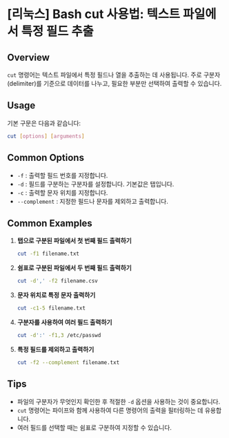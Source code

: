 # [리눅스] Bash cut 사용법: 텍스트 파일에서 특정 필드 추출

## Overview
`cut` 명령어는 텍스트 파일에서 특정 필드나 열을 추출하는 데 사용됩니다. 주로 구분자(delimiter)를 기준으로 데이터를 나누고, 필요한 부분만 선택하여 출력할 수 있습니다.

## Usage
기본 구문은 다음과 같습니다:
```bash
cut [options] [arguments]
```

## Common Options
- `-f` : 출력할 필드 번호를 지정합니다.
- `-d` : 필드를 구분하는 구분자를 설정합니다. 기본값은 탭입니다.
- `-c` : 출력할 문자 위치를 지정합니다.
- `--complement` : 지정한 필드나 문자를 제외하고 출력합니다.

## Common Examples
1. **탭으로 구분된 파일에서 첫 번째 필드 출력하기**
   ```bash
   cut -f1 filename.txt
   ```

2. **쉼표로 구분된 파일에서 두 번째 필드 출력하기**
   ```bash
   cut -d',' -f2 filename.csv
   ```

3. **문자 위치로 특정 문자 출력하기**
   ```bash
   cut -c1-5 filename.txt
   ```

4. **구분자를 사용하여 여러 필드 출력하기**
   ```bash
   cut -d':' -f1,3 /etc/passwd
   ```

5. **특정 필드를 제외하고 출력하기**
   ```bash
   cut -f2 --complement filename.txt
   ```

## Tips
- 파일의 구분자가 무엇인지 확인한 후 적절한 `-d` 옵션을 사용하는 것이 중요합니다.
- `cut` 명령어는 파이프와 함께 사용하여 다른 명령어의 출력을 필터링하는 데 유용합니다.
- 여러 필드를 선택할 때는 쉼표로 구분하여 지정할 수 있습니다.